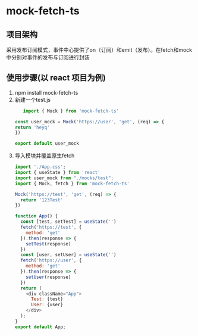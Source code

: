 # mock-fetch-ts

## 项目架构

采用发布订阅模式，事件中心提供了on（订阅）和emit（发布）。在fetch和mock中分别对事件的发布与订阅进行封装

## 使用步骤(以 react 项目为例)

1. npm install mock-fetch-ts
2. 新建一个test.js
    ```js
       import { Mock } from 'mock-fetch-ts'
    
    const user_mock = Mock('https://user', 'get', (req) => {
    return 'heyq'
    })
    
    export default user_mock
    ```
3. 导入模块并覆盖原生fetch
   ```js
   import './App.css';
   import { useState } from 'react'
   import user_mock from "./mocks/test";
   import { Mock, fetch } from 'mock-fetch-ts'
   
   Mock('https://test', 'get', (req) => {
     return '123Test'
   })
   
   function App() {
     const [test, setTest] = useState('')
     fetch('https://test', {
       method: 'get'
     }).then(response => {
       setTest(response)
     })
     const [user, setUser] = useState('')
     fetch('https://user', {
       method: 'get'
     }).then(response => {
       setUser(response)
     })
     return (
       <div className="App">
         Test: {test}
         User: {user}
       </div>
     );
   }
   export default App;
   ```

